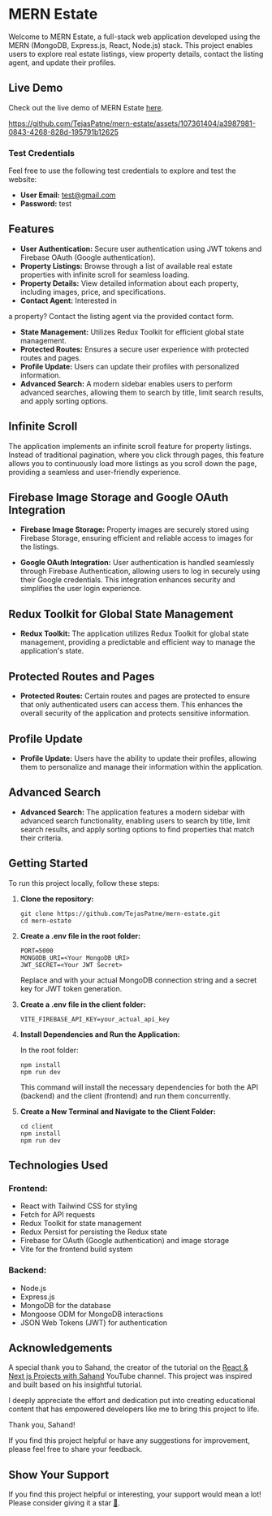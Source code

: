 # MERN Estate

Welcome to MERN Estate, a full-stack web application developed using the MERN (MongoDB, Express.js, React, Node.js) stack. This project enables users to explore real estate listings, view property details, contact the listing agent, and update their profiles.

## Live Demo

Check out the live demo of MERN Estate [here](https://mern-estate-lqkc.onrender.com).

https://github.com/TejasPatne/mern-estate/assets/107361404/a3987981-0843-4268-828d-195791b12625

### Test Credentials

  Feel free to use the following test credentials to explore and test the website:
  
  - **User Email:** test@gmail.com
  - **Password:** test


## Features

- **User Authentication:** Secure user authentication using JWT tokens and Firebase OAuth (Google authentication).
- **Property Listings:** Browse through a list of available real estate properties with infinite scroll for seamless loading.
- **Property Details:** View detailed information about each property, including images, price, and specifications.
- **Contact Agent:** Interested in


 a property? Contact the listing agent via the provided contact form.
- **State Management:** Utilizes Redux Toolkit for efficient global state management.
- **Protected Routes:** Ensures a secure user experience with protected routes and pages.
- **Profile Update:** Users can update their profiles with personalized information.
- **Advanced Search:** A modern sidebar enables users to perform advanced searches, allowing them to search by title, limit search results, and apply sorting options.

## Infinite Scroll

The application implements an infinite scroll feature for property listings. Instead of traditional pagination, where you click through pages, this feature allows you to continuously load more listings as you scroll down the page, providing a seamless and user-friendly experience.

## Firebase Image Storage and Google OAuth Integration

- **Firebase Image Storage:** Property images are securely stored using Firebase Storage, ensuring efficient and reliable access to images for the listings.

- **Google OAuth Integration:** User authentication is handled seamlessly through Firebase Authentication, allowing users to log in securely using their Google credentials. This integration enhances security and simplifies the user login experience.

## Redux Toolkit for Global State Management

- **Redux Toolkit:** The application utilizes Redux Toolkit for global state management, providing a predictable and efficient way to manage the application's state.

## Protected Routes and Pages

- **Protected Routes:** Certain routes and pages are protected to ensure that only authenticated users can access them. This enhances the overall security of the application and protects sensitive information.

## Profile Update

- **Profile Update:** Users have the ability to update their profiles, allowing them to personalize and manage their information within the application.

## Advanced Search

- **Advanced Search:** The application features a modern sidebar with advanced search functionality, enabling users to search by title, limit search results, and apply sorting options to find properties that match their criteria.

## Getting Started

To run this project locally, follow these steps:

1. **Clone the repository:**

   ```
   git clone https://github.com/TejasPatne/mern-estate.git
   cd mern-estate
   ```

2. **Create a .env file in the root folder:**

   ```
   PORT=5000
   MONGODB_URI=<Your MongoDB URI>
   JWT_SECRET=<Your JWT Secret>
   ```
   Replace <Your MongoDB URI> and <Your JWT Secret> with your actual MongoDB connection string and a secret key for JWT token generation.

3. **Create a .env file in the client folder:**

   ```
   VITE_FIREBASE_API_KEY=your_actual_api_key
   ```

4. **Install Dependencies and Run the Application:**

   In the root folder:
   ```
   npm install
   npm run dev
   ```
   This command will install the necessary dependencies for both the API (backend) and the client (frontend) and run them concurrently.

5. **Create a New Terminal and Navigate to the Client Folder:**

   ```
   cd client
   npm install
   npm run dev
   ```
   
## Technologies Used

### Frontend:

- React with Tailwind CSS for styling
- Fetch for API requests
- Redux Toolkit for state management
- Redux Persist for persisting the Redux state
- Firebase for OAuth (Google authentication) and image storage
- Vite for the frontend build system

### Backend:

- Node.js
- Express.js
- MongoDB for the database
- Mongoose ODM for MongoDB interactions
- JSON Web Tokens (JWT) for authentication

## Acknowledgements

A special thank you to Sahand, the creator of the tutorial on the [React & Next js Projects with Sahand](https://www.youtube.com/@reactproject) YouTube channel. This project was inspired and built based on his insightful tutorial.

I deeply appreciate the effort and dedication put into creating educational content that has empowered developers like me to bring this project to life.

Thank you, Sahand!


If you find this project helpful or have any suggestions for improvement, please feel free to share your feedback.

## Show Your Support

If you find this project helpful or interesting, your support would mean a lot! Please consider giving it a star [🌟](https://github.com/TejasPatne/mern-estate).

